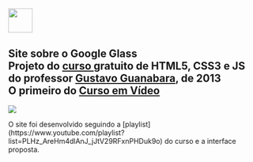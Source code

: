 <h1>
	<img src="https://user-images.githubusercontent.com/56196766/96174201-54f93680-0eff-11eb-90c2-a72272df3b9c.jpg" height="49px">
</h1>

<h2>
  Site sobre o Google Glass
  <br>
  Projeto do
  <a href="https://www.youtube.com/playlist?list=PLHz_AreHm4dlAnJ_jJtV29RFxnPHDuk9o" target="_blank">
  curso </a> gratuito de HTML5, CSS3 e JS
  <br>
  do professor <a href="https://github.com/gustavoguanabara" target="_blank">
  Gustavo Guanabara</a>, de 2013
  <br>
  O primeiro do <a href="https://cursoemvideo.com" target="_blank"> Curso em Vídeo </a>
</h2>

<p align>
  <img src="https://user-images.githubusercontent.com/56196766/96175128-cd142c00-0f00-11eb-955f-a2e52a26c57f.png">
</p>

<p>O site foi desenvolvido seguindo a [playlist](https://www.youtube.com/playlist?list=PLHz_AreHm4dlAnJ_jJtV29RFxnPHDuk9o) do curso e a interface proposta.</p>

